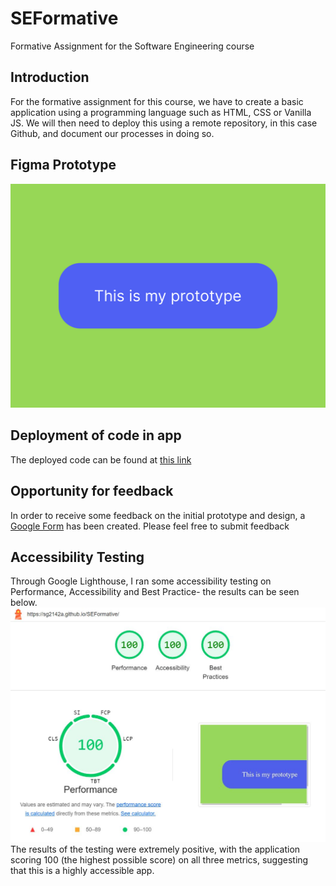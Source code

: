 # SEFormative
Formative Assignment for the Software Engineering course

## Introduction
For the formative assignment for this course, we have to create a basic application using a programming language such as HTML, CSS or Vanilla JS. We will then need to deploy this using a remote repository, in this case Github, and document our processes in doing so.

## Figma Prototype
![Screenshot of the prototype design](FormativePrototype.png)

## Deployment of code in app
The deployed code can be found at [this link](https://sg2142a.github.io/SEFormative/)

## Opportunity for feedback
In order to receive some feedback on the initial prototype and design, a [Google Form](https://forms.gle/gXe7pYgGF7gshvPL9) has been created. Please feel free to submit feedback

## Accessibility Testing
Through Google Lighthouse, I ran some accessibility testing on Performance, Accessibility and Best Practice- the results can be seen below.
![Results of the Google Lighthouse accessibility test](AccessibilityTest.JPG)
The results of the testing were extremely positive, with the application scoring 100 (the highest possible score) on all three metrics, suggesting that this is a highly accessible app.
